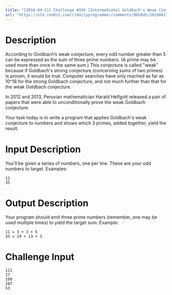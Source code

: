 ```yaml
---
title: "[2018-04-11] Challenge #356 [Intermediate] Goldbach's Weak Conjecture"
url: "https://old.reddit.com/r/dailyprogrammer/comments/8bh8dh/20180411_challenge_356_intermediate_goldbachs/"
---
```


# Description

According to Goldbach’s weak conjecture, every odd number greater than 5 can be expressed as the sum of three prime numbers. (A prime may be used more than once in the same sum.) This conjecture is called "weak" because if Goldbach's strong conjecture (concerning sums of two primes) is proven, it would be true. Computer searches have only reached as far as 10^18 for the strong Goldbach conjecture, and not much further than that for the weak Goldbach conjecture. 

In 2012 and 2013, Peruvian mathematician Harald Helfgott released a pair of papers that were able to unconditionally prove the weak Goldbach conjecture.

Your task today is to write a program that applies Goldbach's weak conjecture to numbers and shows which 3 primes, added together, yield the result.

# Input Description

You'll be given a series of numbers, one per line. These are your odd numbers to target. Examples:

	11
	35

# Output Description

Your program should emit three prime numbers (remember, one may be used multiple times) to yield the target sum. Example:

	11 = 3 + 3 + 5
	35 = 19 + 13 + 3

# Challenge Input

	111
	17
	199
	287
	53

